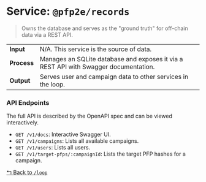 # Service: `@pfp2e/records`

> Owns the database and serves as the "ground truth" for off-chain data via a REST API.

| | |
| :--- | :--- |
| **Input** | N/A. This service is the source of data. |
| **Process** | Manages an SQLite database and exposes it via a REST API with Swagger documentation. |
| **Output** | Serves user and campaign data to other services in the loop. |

### API Endpoints
The full API is described by the OpenAPI spec and can be viewed interactively.
-   `GET /v1/docs`: Interactive Swagger UI.
-   `GET /v1/campaigns`: Lists all available campaigns.
-   `GET /v1/users`: Lists all users.
-   `GET /v1/target-pfps/:campaignId`: Lists the target PFP hashes for a campaign.

[↰ Back to `/loop`](../readme.md)